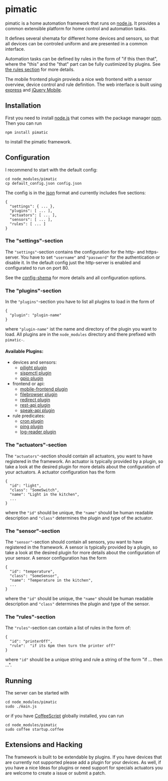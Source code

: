 pimatic
==============

pimatic is a home automation framework that runs on [node.js](http://nodejs.org). It provides a 
common extensible platform for home control and automation tasks.  

It defines several shemata for different home devices and sensors, so that all devices can be 
controled uniform and are presented in a common interface.

Automation tasks can be defined by rules in the form of "if this then that", where the "this" and 
the "that" part can be fully custimized by plugins. See [the rules section](#the-rules-section) for 
more details.

The mobile frontend plugin provieds a nice web frontend with a sensor overview, device control and
rule definition. The web interface is built using [express](http://expressjs.com) and 
[jQuery Mobile](http://jquerymobile.com/‎).


Installation
------------
First you need to install [node.js](http://nodejs.org) that comes with the package manager 
[npm](https://npmjs.org/). Then you can run

    npm install pimatic

to install the pimatic framework.

Configuration
-------------
I recommend to start with the default config:

    cd node_modules/pimatic
    cp default_config.json config.json

The config is in the [json](https://en.wikipedia.org/wiki/JSON) format and currently includes five 
sections:

    { 
      "settings": { ... },
      "plugins": [ ... ],
      "actuators": [ ... ],
      "sensors": [ ... ],
      "rules": [ ... ]
    }

### The "settings"-section
The `"settings"`-section contains the configuration for the http- and https-server. You have 
to set `"username"` and `"password"` for the authentication or disable it. In the default config 
just the http-server is enabled and configurated to run on port 80.

See the [config-shema](http://sweetpi.de/pimatic/docs/config-shema.html) for more details and
all configuration options.

### The "plugins"-section
In the `"plugins"`-section you have to list all plugins to load in the form of

    { 
      "plugin": "plugin-name" 
    }

where `"plugin-name"` ist the name and directory of the plugin you want to load. All plugins are in 
the `node_modules` directory and there prefixed with `pimatic-`. 

#### Available Plugins:

  * devices and sensors:
    * [pilight plugin](http://sweetpi.de/pimatic/docs/node_modules/pimatic-pilight/README.html)
    * [sispmctl plugin](http://sweetpi.de/pimatic/docs/node_modules/pimatic-sispmctl/README.html)
    * [gpio plugin](http://sweetpi.de/pimatic/docs/node_modules/pimatic-gpio/README.html)
  * frontend or api:
    * [mobile-frontend plugin](http://sweetpi.de/pimatic/docs/node_modules/pimatic-mobile-frontend/README.html)
    * [filebrowser plugin](http://sweetpi.de/pimatic/docs/node_modules/pimatic-filebrowser/README.html)
    * [redirect plugin](http://sweetpi.de/pimatic/docs/node_modules/pimatic-redirect/README.html)
    * [rest-api plugin](http://sweetpi.de/pimatic/docs/node_modules/pimatic-rest-api/README.html)
    * [speak-api plugin](http://sweetpi.de/pimatic/docs/node_modules/pimatic-speak-api/README.html)  
  * rule predicates:
    * [cron plugin](http://sweetpi.de/pimatic/docs/node_modules/pimatic-cron/README.html)
    * [ping plugin](http://sweetpi.de/pimatic/docs/node_modules/pimatic-ping/README.html)
    * [log-reader plugin](http://sweetpi.de/pimatic/docs/node_modules/pimatic-log-reader/README.html)

### The "actuators"-section
The `"actuators"`-section should contain all actuators, you want to have registered in the 
framework. An actuator is typically provided by a plugin, so take a look at the desired plugin 
for more details about the configuration of your actuators. A actuator configuration has the form

    { 
      "id": "light",
      "class": "SomeSwitch",
      "name": "Light in the kitchen",
      ...
    }

where the `"id"` should be unique, the `"name"` should be human readable description and `"class"`
determines the plugin and type of the actuator. 

### The "sensor"-section
The `"sensor"`-section should contain all sensors, you want to have registered in the framework. 
A sensor is typically provided by a plugin, so take a look at the desired plugin for more details 
about the configuration of your sensor. A sensor configuration has the form

    { 
      "id": "temperature",
      "class": "SomeSensor",
      "name": "Temperature in the kitchen",
      ...
    }

where the `"id"` should be unique, the `"name"` should be human readable description and `"class"` 
determines the plugin and type of the sensor. 


### The "rules"-section
The `"rules"`-section can contain a list of rules in the form of:

    { 
      "id": "printerOff",
      "rule":  "if its 6pm then turn the printer off"
    }

where `"id"` should be a unique string and rule a string of the form "if ... then ...". 

Running
-------
The server can be started with 

    cd node_modules/pimatic
    sudo ./main.js

or if you have [CoffeeScript](http://coffeescript.org/) globally installed, you can run

    cd node_modules/pimatic
    sudo coffee startup.coffee



Extensions and Hacking
----------------------
The framework is built to be extendable by plugins. If you have devices that are currently not supported please add a plugin for your devices. 
As well, if you have a nice Ideas for plugins or need support for specials actuators you are welcome to create a issue or submit a patch.
